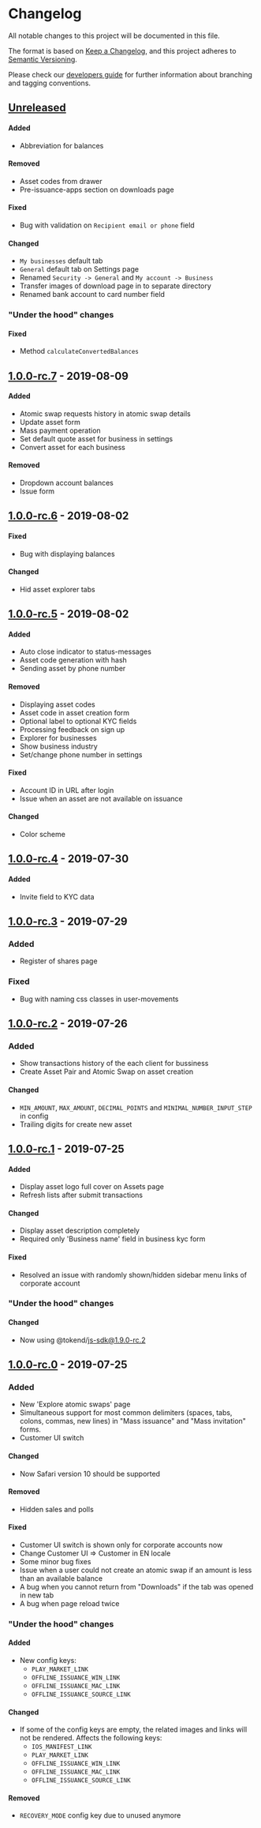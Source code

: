 # Changelog
All notable changes to this project will be documented in this file.

The format is based on [Keep a Changelog](https://keepachangelog.com/en/1.0.0/),
and this project adheres to [Semantic Versioning](https://semver.org/spec/v2.0.0.html).

Please check our [developers guide](https://gitlab.com/tokend/developers-guide)
for further information about branching and tagging conventions.
## [Unreleased]
#### Added
- Abbreviation for balances

#### Removed
- Asset codes from drawer
- Pre-issuance-apps section on downloads page

#### Fixed
- Bug with validation on `Recipient email or phone` field

#### Changed
- `My businesses` default tab
- `General` default tab on Settings page
- Renamed `Security -> General` and `My account -> Business`
- Transfer images of download page in to separate directory
- Renamed bank account to card number field

### "Under the hood" changes
#### Fixed
- Method `calculateConvertedBalances`

## [1.0.0-rc.7] - 2019-08-09
#### Added
- Atomic swap requests history in atomic swap details
- Update asset form
- Mass payment operation
- Set default quote asset for business in settings
- Convert asset for each business

#### Removed
- Dropdown account balances
- Issue form

## [1.0.0-rc.6] - 2019-08-02
#### Fixed
- Bug with displaying balances

#### Changed
- Hid asset explorer tabs 

## [1.0.0-rc.5] - 2019-08-02
#### Added
- Auto close indicator to status-messages
- Asset code generation with hash
- Sending asset by phone number

#### Removed
- Displaying asset codes
- Asset code in asset creation form
- Optional label to optional KYC fields
- Processing feedback on sign up
- Explorer for businesses
- Show business industry
- Set/change phone number in settings

#### Fixed
- Account ID in URL after login
- Issue when an asset are not available on issuance

#### Changed
- Color scheme

## [1.0.0-rc.4] - 2019-07-30
#### Added
- Invite field to KYC data

## [1.0.0-rc.3] - 2019-07-29
### Added
- Register of shares page

### Fixed
- Bug with naming css classes in user-movements

## [1.0.0-rc.2] - 2019-07-26
### Added
- Show transactions history of the each client for bussiness
- Create Asset Pair and Atomic Swap on asset creation

#### Changed
- `MIN_AMOUNT`, `MAX_AMOUNT`, `DECIMAL_POINTS` and `MINIMAL_NUMBER_INPUT_STEP`
  in config
- Trailing digits for create new asset

## [1.0.0-rc.1] - 2019-07-25
#### Added 
- Display asset logo full cover on Assets page
- Refresh lists after submit transactions

#### Changed
- Display asset description completely
- Required only 'Business name' field in business kyc form

#### Fixed
- Resolved an issue with randomly shown/hidden sidebar menu links of corporate
  account

### "Under the hood" changes
#### Changed
- Now using @tokend/js-sdk@1.9.0-rc.2

## [1.0.0-rc.0] - 2019-07-25
### Added
- New 'Explore atomic swaps' page
- Simultaneous support for most common delimiters (spaces, tabs, colons, commas,
  new lines) in "Mass issuance" and "Mass invitation" forms.
- Customer UI switch

#### Changed
- Now Safari version 10 should be supported

#### Removed
- Hidden sales and polls

#### Fixed
- Customer UI switch is shown only for corporate accounts now
- Change Customer UI => Customer in EN locale
- Some minor bug fixes
- Issue when a user could not create an atomic swap if an amount is less than
  an available balance
- A bug when you cannot return from "Downloads" if the tab was opened in new tab
- A bug when page reload twice

### "Under the hood" changes
#### Added
- New config keys:
  - `PLAY_MARKET_LINK`
  - `OFFLINE_ISSUANCE_WIN_LINK`
  - `OFFLINE_ISSUANCE_MAC_LINK`
  - `OFFLINE_ISSUANCE_SOURCE_LINK`
#### Changed
- If some of the config keys are empty, the related images and links will not
  be rendered. Affects the following keys:
  - `IOS_MANIFEST_LINK`
  - `PLAY_MARKET_LINK`
  - `OFFLINE_ISSUANCE_WIN_LINK`
  - `OFFLINE_ISSUANCE_MAC_LINK`
  - `OFFLINE_ISSUANCE_SOURCE_LINK`

#### Removed
- `RECOVERY_MODE` config key due to unused anymore

[Unreleased]: https://github.com/tokend/web-client/compare/1.0.0-rc.7...HEAD
[1.0.0-rc.7]: https://github.com/tokend/web-client/compare/1.0.0-rc.6...1.0.0-rc.7
[1.0.0-rc.6]: https://github.com/tokend/web-client/compare/1.0.0-rc.5...1.0.0-rc.6
[1.0.0-rc.5]: https://github.com/tokend/web-client/compare/1.0.0-rc.4...1.0.0-rc.5
[1.0.0-rc.4]: https://github.com/tokend/web-client/compare/1.0.0-rc.3...1.0.0-rc.4
[1.0.0-rc.3]: https://github.com/tokend/web-client/compare/1.0.0-rc.2...1.0.0-rc.3
[1.0.0-rc.2]: https://github.com/tokend/web-client/compare/1.0.0-rc.1...1.0.0-rc.2
[1.0.0-rc.1]: https://github.com/tokend/web-client/compare/1.0.0-rc.0...1.0.0-rc.1
[1.0.0-rc.0]: https://github.com/tokend/web-client/releases/tag/1.0.0-rc.0

